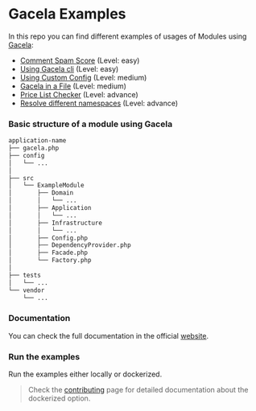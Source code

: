 # Gacela Examples

In this repo you can find different examples of usages of Modules using [Gacela](https://github.com/gacela-project/gacela):

- [Comment Spam Score](comment-spam-score) (Level: easy)
- [Using Gacela cli](using-gacela-cli) (Level: easy)
- [Using Custom Config](using-custom-config) (Level: medium)
- [Gacela in a File](gacela-in-a-file) (Level: medium)
- [Price List Checker](price-list-checker) (Level: advance)
- [Resolve different namespaces](resolve-different-namespaces) (Level: advance)

### Basic structure of a module using Gacela

```bash
application-name
├── gacela.php
├── config
│   └── ...
│
├── src
│   └── ExampleModule
│       ├── Domain
│       │   └── ...
│       ├── Application
│       │   └── ...
│       ├── Infrastructure
│       │   └── ...
│       ├── Config.php
│       ├── DependencyProvider.php
│       ├── Facade.php
│       └── Factory.php
│
├── tests
│   └── ...
└── vendor
    └── ...
```

### Documentation

You can check the full documentation in the official [website](https://gacela-project.com/).

### Run the examples

Run the examples either locally or dockerized. 

> Check the [contributing](.github/CONTRIBUTING.md) page for detailed documentation about the dockerized option.
